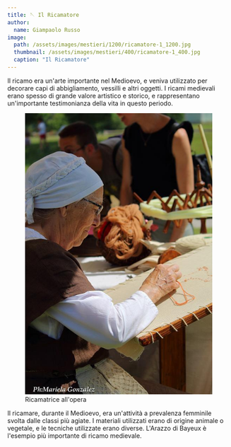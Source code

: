 ```yaml
---
title: 🪡 Il Ricamatore
author:
  name: Giampaolo Russo
image: 
  path: /assets/images/mestieri/1200/ricamatore-1_1200.jpg
  thumbnail: /assets/images/mestieri/400/ricamatore-1_400.jpg
  caption: "Il Ricamatore"
---
```



Il ricamo era un'arte importante nel Medioevo, e veniva utilizzato per decorare capi di abbigliamento, vessilli e altri oggetti. I ricami medievali erano spesso di grande valore artistico e storico, e rappresentano un'importante testimonianza della vita in questo periodo.

<!-- more -->

<figure class="align-center">
    <img src="/assets/images/mestieri/800/ricamatore-2_800.jpg" alt="Ricamatrice all'opera">
  <figcaption>Ricamatrice all'opera</figcaption>
</figure>

Il ricamare, durante il Medioevo, era un'attività a prevalenza femminile svolta dalle classi più agiate. I materiali utilizzati erano di origine animale o vegetale, e le tecniche utilizzate erano diverse. L'Arazzo di Bayeux è l'esempio più importante di ricamo medievale.
